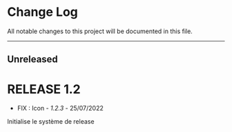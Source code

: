 # Change Log
All notable changes to this project will be documented in this file.
___

## Unreleased



# RELEASE 1.2

- FIX : Icon - *1.2.3* - 25/07/2022

Initialise le système de release 
